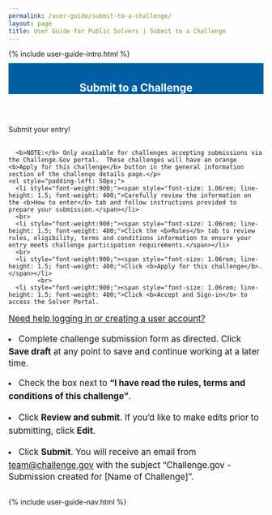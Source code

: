 ```yaml
---
permalink: /user-guide/submit-to-a-challenge/
layout: page
title: User Guide for Public Solvers | Submit to a Challenge
---
```

<div class="row">
  <div class="col-sm-12">{% include user-guide-intro.html %}</div>
</div>
<div class="row" style="padding-top: 10px; padding-bottom: 30px;">
  <div class="col-sm-12" style="padding-top: 6px; background-color: #005ea2; color: #ffffff; text-align: center;">
    <h2>Submit to a Challenge</h2>
  </div>
</div>
<div class="row">
  <div class="col-sm-7">
    <p>Submit your entry!<br><br>

      <b>NOTE:</b> Only available for challenges accepting submissions via the Challenge.Gov portal.  These challenges will have an orange <b>Apply for this challenge</b> button in the general information section of the challenge details page.</p>
    <ol style="padding-left: 50px;">
      <li style="font-weight:900;"><span style="font-size: 1.06rem; line-height: 1.5; font-weight: 400;">Carefully review the information on the <b>How to enter</b> tab and follow instructions provided to prepare your submission.</span></li>
      <br>
      <li style="font-weight:900;"><span style="font-size: 1.06rem; line-height: 1.5; font-weight: 400;">Click the <b>Rules</b> tab to review rules, eligibility, terms and conditions information to ensure your entry meets challenge participation requirements.</span></li>
      <br>
      <li style="font-weight:900;"><span style="font-size: 1.06rem; line-height: 1.5; font-weight: 400;">Click <b>Apply for this challenge</b>.</span></li>
            <br>
      <li style="font-weight:900;"><span style="font-size: 1.06rem; line-height: 1.5; font-weight: 400;">Click <b>Accept and Sign-in</b> to access the Solver Portal.
</span><span style="font-size: 1.06rem; line-height: 1.5; font-weight: 400;"> <a href="{{ site.baseurl }}/user-guide/create-your-account/">Need help logging in or creating a user account?</a></span></li>
       <br>
      <li style="font-weight:900;"><span style="font-size: 1.06rem; line-height: 1.5; font-weight: 400;">Complete challenge submission form as directed. Click <b>Save draft</b> at any point to save and continue working at a later time.</span></li>
       <br>
      <li style="font-weight:900;"><span style="font-size: 1.06rem; line-height: 1.5; font-weight: 400;">Check the box next to <b>“I have read the rules, terms and conditions of this challenge”</b>.</span></li>
        <br>
      <li style="font-weight:900;"><span style="font-size: 1.06rem; line-height: 1.5; font-weight: 400;">Click <b>Review and submit</b>. If you’d like to make edits prior to submitting, click <b>Edit</b>.</span></li>
              <br>
      <li style="font-weight:900;"><span style="font-size: 1.06rem; line-height: 1.5; font-weight: 400;">Click <b>Submit</b>. You will receive an email from team@challenge.gov with the subject “Challenge.gov - Submission created for [Name of Challenge]”.</span></li>
    </ol>
  </div>
  <div class="col-sm-1">&nbsp;</div>
  <div class="col-sm-4"> {% include user-guide-nav.html %} </div>
</div>
